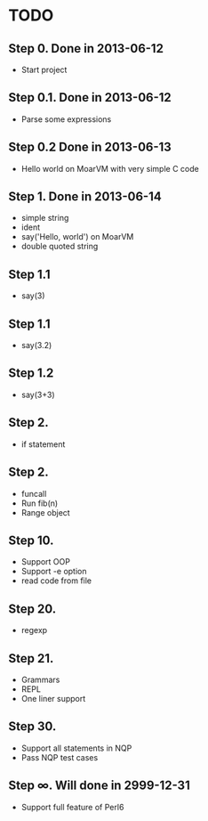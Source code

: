 TODO
====

## Step 0. Done in 2013-06-12

 * Start project

## Step 0.1. Done in 2013-06-12

 * Parse some expressions

## Step 0.2  Done in 2013-06-13

 * Hello world on MoarVM with very simple C code

## Step 1.   Done in 2013-06-14

 * simple string
 * ident
 * say('Hello, world') on MoarVM
 * double quoted string

## Step 1.1

 * say(3)

## Step 1.1

 * say(3.2)

## Step 1.2

 * say(3+3)

## Step 2.

 * if statement

## Step 2.

 * funcall
 * Run fib(n)
 * Range object

## Step 10.

 * Support OOP
 * Support -e option
 * read code from file

## Step 20.

 * regexp

## Step 21.

 * Grammars
 * REPL
 * One liner support

## Step 30.

 * Support all statements in NQP
 * Pass NQP test cases

## Step ∞. Will done in 2999-12-31

 * Support full feature of Perl6

